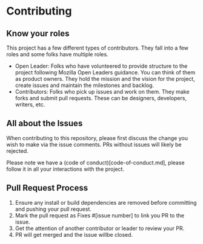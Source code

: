 # Contributing

## Know your roles
This project has a few different types of contributors.  They fall into a few roles and some folks have multiple roles.

- Open Leader: Folks who have volunteered to provide structure to the project following Mozilla Open Leaders guidance.  You can think of them as product owners.  They hold the mission and the vision for the project, create issues and maintain the milestones and backlog.
- Contributors:  Folks who pick up issues and work on them.  They make forks and submit pull requests.  These can be designers, developers, writers, etc.

## All about the Issues
When contributing to this repository, please first discuss the change you wish to make via the issue comments.
PRs without issues will likely be rejected.

Please note we have a (code of conduct)[code-of-conduct.md], please follow it in all your interactions with the project.

## Pull Request Process

1. Ensure any install or build dependencies are removed before committing and pushing your pull request.
2. Mark the pull request as Fixes #[issue number] to link you PR to the issue.
3. Get the attention of another contributor or leader to review your PR.
4. PR will get merged and the issue willbe closed.

